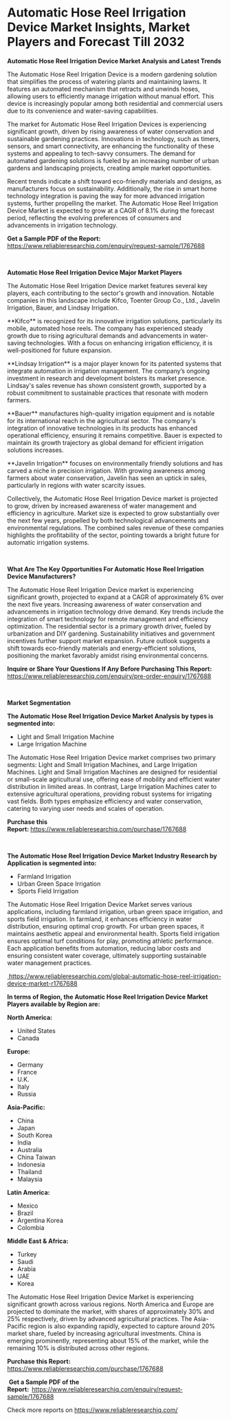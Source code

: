 <p><h1>Automatic Hose Reel Irrigation Device Market Insights, Market Players and Forecast Till 2032</h1></p><p><strong>Automatic Hose Reel Irrigation Device Market Analysis and Latest Trends</strong></p>
<p><p>The Automatic Hose Reel Irrigation Device is a modern gardening solution that simplifies the process of watering plants and maintaining lawns. It features an automated mechanism that retracts and unwinds hoses, allowing users to efficiently manage irrigation without manual effort. This device is increasingly popular among both residential and commercial users due to its convenience and water-saving capabilities.</p><p>The market for Automatic Hose Reel Irrigation Devices is experiencing significant growth, driven by rising awareness of water conservation and sustainable gardening practices. Innovations in technology, such as timers, sensors, and smart connectivity, are enhancing the functionality of these systems and appealing to tech-savvy consumers. The demand for automated gardening solutions is fueled by an increasing number of urban gardens and landscaping projects, creating ample market opportunities.</p><p>Recent trends indicate a shift toward eco-friendly materials and designs, as manufacturers focus on sustainability. Additionally, the rise in smart home technology integration is paving the way for more advanced irrigation systems, further propelling the market. The Automatic Hose Reel Irrigation Device Market is expected to grow at a CAGR of 8.1% during the forecast period, reflecting the evolving preferences of consumers and advancements in irrigation technology.</p></p>
<p><strong>Get a Sample PDF of the Report:&nbsp;</strong> <a href="https://www.reliableresearchiq.com/enquiry/request-sample/1767688?utm_campaign=2758&utm_medium=2&utm_source=Github&utm_content=ia&utm_term=11042025&utm_id=automatic-hose-reel-irrigation-device">https://www.reliableresearchiq.com/enquiry/request-sample/1767688</a></p>
<p>&nbsp;</p>
<p><strong>Automatic Hose Reel Irrigation Device Major Market Players</strong></p>
<p><p>The Automatic Hose Reel Irrigation Device market features several key players, each contributing to the sector's growth and innovation. Notable companies in this landscape include Kifco, Toenter Group Co., Ltd., Javelin Irrigation, Bauer, and Lindsay Irrigation.</p><p>**Kifco** is recognized for its innovative irrigation solutions, particularly its mobile, automated hose reels. The company has experienced steady growth due to rising agricultural demands and advancements in water-saving technologies. With a focus on enhancing irrigation efficiency, it is well-positioned for future expansion.</p><p>**Lindsay Irrigation** is a major player known for its patented systems that integrate automation in irrigation management. The company’s ongoing investment in research and development bolsters its market presence. Lindsay's sales revenue has shown consistent growth, supported by a robust commitment to sustainable practices that resonate with modern farmers.</p><p>**Bauer** manufactures high-quality irrigation equipment and is notable for its international reach in the agricultural sector. The company's integration of innovative technologies in its products has enhanced operational efficiency, ensuring it remains competitive. Bauer is expected to maintain its growth trajectory as global demand for efficient irrigation solutions increases.</p><p>**Javelin Irrigation** focuses on environmentally friendly solutions and has carved a niche in precision irrigation. With growing awareness among farmers about water conservation, Javelin has seen an uptick in sales, particularly in regions with water scarcity issues.</p><p>Collectively, the Automatic Hose Reel Irrigation Device market is projected to grow, driven by increased awareness of water management and efficiency in agriculture. Market size is expected to grow substantially over the next few years, propelled by both technological advancements and environmental regulations. The combined sales revenue of these companies highlights the profitability of the sector, pointing towards a bright future for automatic irrigation systems.</p></p>
<p>&nbsp;</p>
<p><strong>What Are The Key Opportunities For Automatic Hose Reel Irrigation Device Manufacturers?</strong></p>
<p><p>The Automatic Hose Reel Irrigation Device market is experiencing significant growth, projected to expand at a CAGR of approximately 6% over the next five years. Increasing awareness of water conservation and advancements in irrigation technology drive demand. Key trends include the integration of smart technology for remote management and efficiency optimization. The residential sector is a primary growth driver, fueled by urbanization and DIY gardening. Sustainability initiatives and government incentives further support market expansion. Future outlook suggests a shift towards eco-friendly materials and energy-efficient solutions, positioning the market favorably amidst rising environmental concerns.</p></p>
<p><strong>Inquire or Share Your Questions If Any Before Purchasing This Report:</strong> <a href="https://www.reliableresearchiq.com/enquiry/pre-order-enquiry/1767688?utm_campaign=2758&utm_medium=2&utm_source=Github&utm_content=ia&utm_term=11042025&utm_id=automatic-hose-reel-irrigation-device">https://www.reliableresearchiq.com/enquiry/pre-order-enquiry/1767688</a></p>
<p>&nbsp;</p>
<p><strong>Market Segmentation</strong></p>
<p><strong>The Automatic Hose Reel Irrigation Device Market Analysis by types is segmented into:</strong></p>
<p><ul><li>Light and Small Irrigation Machine</li><li>Large Irrigation Machine</li></ul></p>
<p><p>The Automatic Hose Reel Irrigation Device market comprises two primary segments: Light and Small Irrigation Machines, and Large Irrigation Machines. Light and Small Irrigation Machines are designed for residential or small-scale agricultural use, offering ease of mobility and efficient water distribution in limited areas. In contrast, Large Irrigation Machines cater to extensive agricultural operations, providing robust systems for irrigating vast fields. Both types emphasize efficiency and water conservation, catering to varying user needs and scales of operation.</p></p>
<p><strong>Purchase this Report:&nbsp;</strong><a href="https://www.reliableresearchiq.com/purchase/1767688?utm_campaign=2758&utm_medium=2&utm_source=Github&utm_content=ia&utm_term=11042025&utm_id=automatic-hose-reel-irrigation-device">https://www.reliableresearchiq.com/purchase/1767688</a></p>
<p>&nbsp;</p>
<p><strong>The Automatic Hose Reel Irrigation Device Market Industry Research by Application is segmented into:</strong></p>
<p><ul><li>Farmland Irrigation</li><li>Urban Green Space Irrigation</li><li>Sports Field Irrigation</li></ul></p>
<p><p>The Automatic Hose Reel Irrigation Device Market serves various applications, including farmland irrigation, urban green space irrigation, and sports field irrigation. In farmland, it enhances efficiency in water distribution, ensuring optimal crop growth. For urban green spaces, it maintains aesthetic appeal and environmental health. Sports field irrigation ensures optimal turf conditions for play, promoting athletic performance. Each application benefits from automation, reducing labor costs and ensuring consistent water coverage, ultimately supporting sustainable water management practices.</p></p>
<p><a href="https://www.reliableresearchiq.com/global-automatic-hose-reel-irrigation-device-market-r1767688?utm_campaign=2758&utm_medium=2&utm_source=Github&utm_content=ia&utm_term=11042025&utm_id=automatic-hose-reel-irrigation-device">&nbsp;https://www.reliableresearchiq.com/global-automatic-hose-reel-irrigation-device-market-r1767688</a></p>
<p><strong>In terms of Region, the Automatic Hose Reel Irrigation Device Market Players available by Region are:</strong></p>
<p>
    <p> <strong> North America: </strong>
        <ul>
            <li>United States</li>
            <li>Canada</li>
        </ul>
        </p> 
    <p> <strong> Europe: </strong>
        <ul>
            <li>Germany</li>
            <li>France</li>
            <li>U.K.</li>
            <li>Italy</li>
            <li>Russia</li>
        </ul>
        </p> 
    <p> <strong> Asia-Pacific: </strong>
        <ul>
            <li>China</li>
            <li>Japan</li>
            <li>South Korea</li>
            <li>India</li>
            <li>Australia</li>
            <li>China Taiwan</li>
            <li>Indonesia</li>
            <li>Thailand</li>
            <li>Malaysia</li>
        </ul>
        </p> 
    <p> <strong> Latin America: </strong>
        <ul>
            <li>Mexico</li>
            <li>Brazil</li>
            <li>Argentina Korea</li>
            <li>Colombia</li>
        </ul>
        </p> 
    <p> <strong> Middle East & Africa: </strong>
        <ul>
            <li>Turkey</li>
            <li>Saudi</li>
            <li>Arabia</li>
            <li>UAE</li>
            <li>Korea</li>
        </ul>
    </p>
    </p>
<p><p>The Automatic Hose Reel Irrigation Device Market is experiencing significant growth across various regions. North America and Europe are projected to dominate the market, with shares of approximately 30% and 25% respectively, driven by advanced agricultural practices. The Asia-Pacific region is also expanding rapidly, expected to capture around 20% market share, fueled by increasing agricultural investments. China is emerging prominently, representing about 15% of the market, while the remaining 10% is distributed across other regions.</p></p>
<p><strong>Purchase this Report: </strong><a href="https://www.reliableresearchiq.com/purchase/1767688?utm_campaign=2758&utm_medium=2&utm_source=Github&utm_content=ia&utm_term=11042025&utm_id=automatic-hose-reel-irrigation-device">https://www.reliableresearchiq.com/purchase/1767688</a></p>
<p>&nbsp;<strong>Get a Sample PDF of the Report:&nbsp;&nbsp;</strong><a href="https://www.reliableresearchiq.com/enquiry/request-sample/1767688?utm_campaign=2758&utm_medium=2&utm_source=Github&utm_content=ia&utm_term=11042025&utm_id=automatic-hose-reel-irrigation-device">https://www.reliableresearchiq.com/enquiry/request-sample/1767688</a></p>
<p><strong></strong></p>
<p>Check more reports on <a href="https://www.reliableresearchiq.com/?utm_campaign=2758&utm_medium=2&utm_source=Github&utm_content=ia&utm_term=11042025&utm_id=automatic-hose-reel-irrigation-device">https://www.reliableresearchiq.com/</a></p>